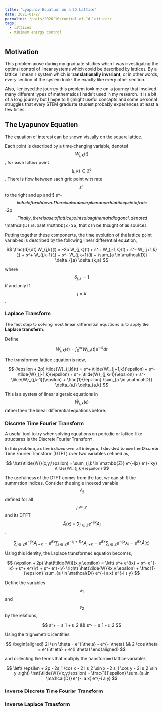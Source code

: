 ```yaml
---
title: 'Lyapunov Equation on a 2D Lattice'
date: 2021-01-27
permalink: /posts/2020/10/control-of-1d-lattices/
tags:
  - lattices
  - minimum energy control
---
```


## Motivation

This problem arose during my graduate studies when I was investigating the optimal control of linear systems which could be described by lattices.
By a lattice, I mean a system which is **translationally invariant**, or in other words, every section of the system looks the exactly like every other section.

Also, I enjoyed the journey this problem took me on, a journey that involved many different types of mathematics I hadn't used in my research.
It is a bit of a long journey but I hope to highlight useful concepts and some personal struggles that every STEM graduate student probably experiences at least a few times.

## The Lyapunov Equation

The equation of interest can be shown visually on the square lattice.

Each point is described by a time-changing variable, denoted $$ W_{j,k}(t) $$, for each lattice point $$ (j,k) \in \mathbb{Z}^2 $$.
There is flow between each grid point with rate $$ s^+ $$ to the right and up and $ s^- $$ to the left and down.
There is also absorption at each lattice point of rate $$ -2p $$.
Finally, there is a set of lattice points along the main diagonal, denoted $$ \mathcal{D} \subset \mathbb{Z} $$, that can be thought of as sources.

Putting together these components, the time evolution of the lattice point variables is described by the following linear differential equation,

$$
  \frac{d}{dt} W_{j,k}(t) = -2p W_{j,k}(t) + s^+ W_{j-1,k}(t) + s^- W_{j+1,k}(t) + s^+ W_{j,k-1}(t) + s^- W_{j,k+1}(t) + \sum_{a \in \mathcal{D}} \delta_{j,a} \delta_{k,a}
$$

where $$ \delta_{j,k} = 1 $$ if and only if $$ j = k $$.

### Laplace Transform

The first step to solving most linear differential equations is to apply the **Laplace transform**.

Define 

$$
  \tilde{W}_{j,k}(\epsilon) = \int_0^{\infty} W_{j,k}(t) e^{-\epsilon t} dt
$$

The transformed lattice equation is now,

$$
  (\epsilon + 2p) \tilde{W}_{j,k}(t) = s^+ \tilde{W}_{j+1,k}(\epsilon) + s^- \tilde{W}_{j-1,k}(\epsilon) + s^+ \tilde{W}_{j,k+1}(\epsilon) + s^- \tilde{W}_{j,k-1}(\epsilon) + \frac{1}{\epsilon} \sum_{a \in \mathcal{D}} \delta_{a,j} \delta_{a,k}
$$

This is a system of linear algeraic equations in $$ \tilde{W}_{j,k} (\epsilon) $$ rather then the linear differential equations before.

### Discrete Time Fourier Transform

A useful tool to try when solving equations on periodic or lattice-like structures is the Discrete Fourier Transform.

In this problem, as the indices over all integers, I decided to use the Discrete Time Fourier Transform (DTFT) over two variables defined as,

$$
  \hat{\tilde{W}}(x,y;\epsilon) = \sum_{j,k \in \mathbb{Z}} e^{-ijx} e^{-iky} \tilde{W}_{j,k}(\epsilon)
$$

The usefulness of the DTFT comes from the fact we can shift the summation indices.
Consider the single indexed variable $$ A_j $$ defined for all $$ j \in \mathbb{Z} $$ and its DTFT $$ \hat{A}(x) = \sum_{j \in \mathbb{Z}} e^{-ijx} A_j $$.

$$
  \sum_{j \in \mathbb{Z}} e^{-i j x} A_{j + \ell} = e^{ i \ell x} \sum_{j \in \mathbb{Z}} e^{-i (j+\ell) x} A_{j+\ell} = e^{i \ell x} \sum_{j \in \mathbb{Z}} e^{ -i j x} A_j = e^{i \ell x} \hat{A}(x)
$$

Using this identity, the Laplace transformed equation becomes,

$$
  (\epsilon + 2p) \hat{\tilde{W}}(x,y;\epsilon) = \left( s^+ e^{ix} + s^- e^{-ix} + s^+ e^{iy} + s^- e^{-iy} \right) \hat{\tilde{W}}(x,y;\epsilon) + \frac{1}{\epsilon} \sum_{a \in \mathcal{D}} e^{-i a x} e^{-i a y}
$$

Define the variables $$ s_1 $$ and $$ s_2 $$ by the relations,

$$
  s^+ = s_1 + s_2 && s^- = s_1 - s_2
$$

Using the trignometric identities 

$$
  \begin{aligned}
    2i \sin \theta = e^{i\theta} - e^{-i \theta} && 2 \cos \theta = e^{i\theta} + e^{i \theta}
  \end{aligned}
$$

and collecting the terms that multiply the transformed lattice variables,

$$
  \left( \epsilon + 2p - 2s_1 \cos x - 2 i s_2 \sin x - 2 s_1 \cos y - 2i s_2 \sin y \right) \hat{\tilde{W}}(x,y;\epsilon) = \frac{1}{\epsilon} \sum_{a \in \mathcal{D}} e^{-i a x} e^{-i a y}
$$

### Inverse Discrete Time Fourier Transform

### Inverse Laplace Transform


